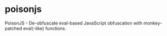 # poisonjs
PoisonJS - De-obfuscate eval-based JavaScript obfuscation with monkey-patched eval(-like) functions.
